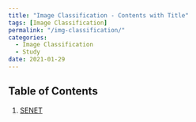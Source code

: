 ```yaml
---
title: "Image Classification - Contents with Title"
tags: [Image Classification]
permalink: "/img-classification/"
categories:
  - Image Classification
  - Study
date: 2021-01-29
---
```

## Table of Contents
1. [SENET](https://taemchoi.github.io/image%20classification/IC-1/)